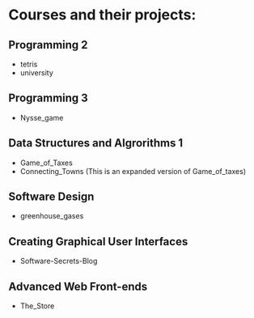 # **Courses and their projects:**

## Programming 2
- tetris
- university

## Programming 3
- Nysse_game

## Data Structures and Algrorithms 1
- Game_of_Taxes
- Connecting_Towns (This is an expanded version of Game_of_taxes)

## Software Design
- greenhouse_gases

## Creating Graphical User Interfaces
- Software-Secrets-Blog

## Advanced Web Front-ends
- The_Store
